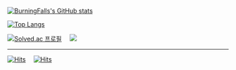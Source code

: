 
<!--
**BurningFalls/BurningFalls** is a ✨ _special_ ✨ repository because its `README.md` (this file) appears on your GitHub profile.

Here are some ideas to get you started:

- 🔭 I’m currently working on ...
- 🌱 I’m currently learning ...
- 👯 I’m looking to collaborate on ...
- 🤔 I’m looking for help with ...
- 💬 Ask me about ...
- 📫 How to reach me: ...
- 😄 Pronouns: ...
- ⚡ Fun fact: ...
-->

[![BurningFalls's GitHub stats](https://github-readme-stats.vercel.app/api?username=burningfalls&show_icons=true&theme=buefy)](https://github.com/burningfalls/burningfalls)

[![Top Langs](https://github-readme-stats.vercel.app/api/top-langs?username=burningfalls&layout=compact)](https://github.com/burningfalls/burningfalls)

[![Solved.ac 프로필](http://mazassumnida.wtf/api/v2/generate_badge?boj=hithere314)](https://solved.ac/hithere314) 
<img src="http://mazandi.herokuapp.com/api?handle=hithere314&theme=warm"/>

---

[![Hits](https://hits.seeyoufarm.com/api/count/incr/badge.svg?url=https%3A%2F%2Fgithub.com%2FBurningFalls&count_bg=%2379C83D&title_bg=%23555555&icon=codeigniter.svg&icon_color=%23FFFFFF&title=Github+hits&edge_flat=false)](https://github.com/BurningFalls) 
[![Hits](https://hits.seeyoufarm.com/api/count/incr/badge.svg?url=https%3A%2F%2Fburningfalls.github.io&count_bg=%2379C83D&title_bg=%23555555&icon=codeigniter.svg&icon_color=%23FFFFFF&title=Blog+hits&edge_flat=false)](https://burningfalls.github.io/)
